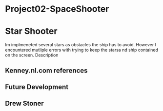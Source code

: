 # Project02-SpaceShooter

# Star Shooter
Im implmeneted several stars as obstacles the ship has to avoid. However I encountered mutliple errors with trying to keep the starsa nd ship contained on the screen. 
Description
## Kenney.nl.com references
## 
## Future Development
## Drew Stoner
